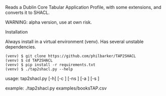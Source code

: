 Reads a Dublin Core Tabular Application Profile, with some extensions, and converts it to SHACL.

WARNING: alpha version, use at own risk.

Installation

Always install in a virtual environment (venv). Has several unstable dependencies.

```
(venv) $ git clone https://github.com/philbarker/TAP2SHACL
(venv) $ cd TAP2SHACL
(venv) $ pip install -r requirements.txt
(venv) $ ./tap2shacl.py --help
```
usage: tap2shacl.py [-h] [-c <tap config file name>] [-ns <namespace csv file>]
                    [-a <tap metadata csv file>] [-s <shapes csv file>]
                    <tap csv file>

example: ./tap2shacl.py examples/booksTAP.csv
